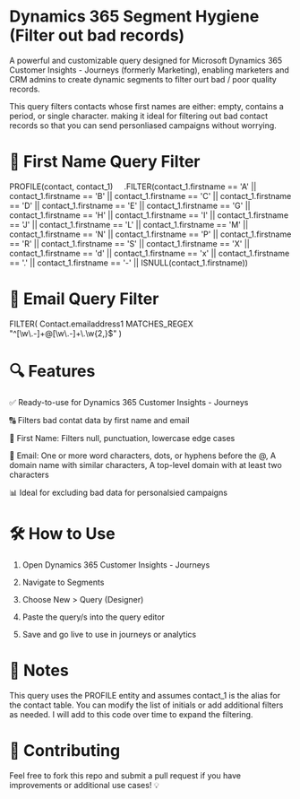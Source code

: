 # Dynamics 365 Segment Hygiene (Filter out bad records)

A powerful and customizable query designed for Microsoft Dynamics 365 Customer Insights - Journeys (formerly Marketing), enabling marketers and CRM admins to create dynamic segments to filter ourt bad / poor quality records. 

This query filters contacts whose first names are either: empty, contains a period, or single character. making it ideal for filtering out bad contact records so that you can send personliased campaigns without worrying.

# 📂 **First Name Query Filter**

PROFILE(contact, contact_1)
    .FILTER(contact_1.firstname == 'A' || contact_1.firstname == 'B' || contact_1.firstname == 'C' || contact_1.firstname == 'D' || contact_1.firstname == 'E' || contact_1.firstname == 'G' || contact_1.firstname == 'H' || contact_1.firstname == 'I' || contact_1.firstname == 'J' || contact_1.firstname == 'L' || contact_1.firstname == 'M' || contact_1.firstname == 'N' || contact_1.firstname == 'P' || contact_1.firstname == 'R' || contact_1.firstname == 'S' || contact_1.firstname == 'X' || contact_1.firstname == 'd' || contact_1.firstname == 'x' || contact_1.firstname == '.' || contact_1.firstname == '-' || ISNULL(contact_1.firstname))

# 📂 **Email Query Filter**

FILTER(
  Contact.emailaddress1 MATCHES_REGEX "^[\\w\\.-]+@[\\w\\.-]+\\.\\w{2,}$"
)


# 🔍 **Features**

✅ Ready-to-use for Dynamics 365 Customer Insights - Journeys

🔠 Filters bad contat data by first name and email

🧼 First Name: Filters null, punctuation, lowercase edge cases

🧩 Email: One or more word characters, dots, or hyphens before the @, A domain name with similar characters, A top-level domain with at least two characters

📊 Ideal for excluding bad data for personalsied campaigns


# 🛠️ **How to Use**

1) Open Dynamics 365 Customer Insights - Journeys

2) Navigate to Segments

3) Choose New > Query (Designer)

4) Paste the query/s into the query editor

5) Save and go live to use in journeys or analytics



# 📌 Notes

This query uses the PROFILE entity and assumes contact_1 is the alias for the contact table.
You can modify the list of initials or add additional filters as needed.
I will add to this code over time to expand the filtering.


# 📢 **Contributing**

Feel free to fork this repo and submit a pull request if you have improvements or additional use cases! 💡

